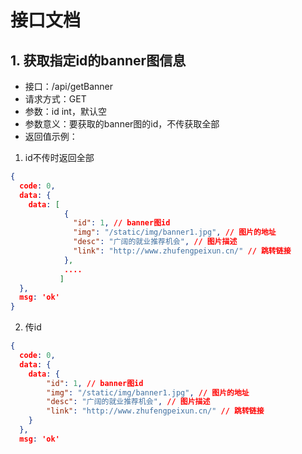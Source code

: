 # 接口文档

## 1. 获取指定id的banner图信息
+ 接口：/api/getBanner
+ 请求方式：GET
+ 参数：id int，默认空
+ 参数意义：要获取的banner图的id，不传获取全部
+ 返回值示例：

1. id不传时返回全部
```json
{
  code: 0,
  data: {
    data: [
            {
              "id": 1, // banner图id
              "img": "/static/img/banner1.jpg", // 图片的地址
              "desc": "广阔的就业推荐机会", // 图片描述
              "link": "http://www.zhufengpeixun.cn/" // 跳转链接
            },
            ....
           ]
  },
  msg: 'ok'
}
```

2. 传id

```json
{
  code: 0,
  data: {
    data: {
        "id": 1, // banner图id
        "img": "/static/img/banner1.jpg", // 图片的地址
        "desc": "广阔的就业推荐机会", // 图片描述
        "link": "http://www.zhufengpeixun.cn/" // 跳转链接
    }
  },
  msg: 'ok'
```

